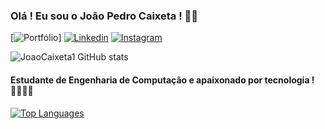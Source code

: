 ### Olá ! Eu sou o João Pedro Caixeta ! 👋🏼

[![Portfólio](https://img.shields.io/website-up-down-green-red/http/monip.org.svg)]
[![Linkedin](https://img.shields.io/badge/LinkedIn-0077B5?style=for-the-badge&logo=linkedin&logoColor=white)](https://www.linkedin.com/in/joão-pedro-da-cunha-caixeta-1878a92b6/)
[![Instagram](https://img.shields.io/badge/Instagram-E4405F?style=for-the-badge&logo=instagram&logoColor=white)](https://www.instagram.com/joaoocaixeta/)

![JoaoCaixeta1 GitHub stats](https://github-readme-stats.vercel.app/api?username=JoaoCaixeta1&show_icons=true&theme=merko)

#### Estudante de Engenharia de Computação e apaixonado por tecnologia ! 🧑🏻‍💻📲



[![Top Languages](https://github-readme-stats.vercel.app/api/top-langs/?username=JoaoCaixeta1&layout=pie)](https://github.com/JoaoCaixeta1/github-readme-stats) 
